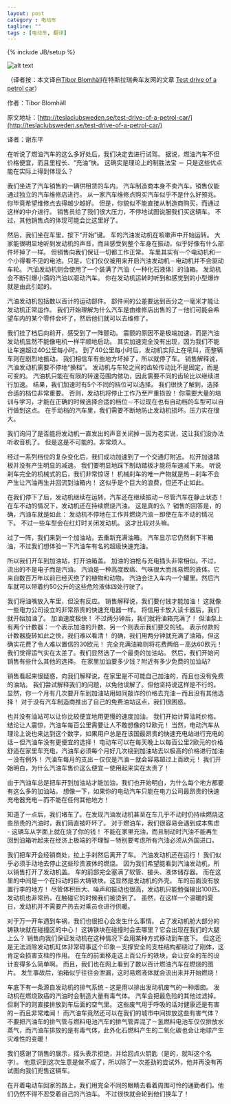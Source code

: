 ```yaml
---
layout: post
category : 电动车
tagline: ""
tags : [电动车, 翻译]
---
```

{% include JB/setup %}


![alt text](http://teslaclubsweden.se/wp-content/uploads/2015/04/ford-10-ecoboost-motor3.jpg "原文图片")

（译者按：本文译自[Tibor Blomhäll](http://teslaclubsweden.se/author/t-b/)在特斯拉瑞典车友网的文章
[Test drive of a petrol car](http://teslaclubsweden.se/test-drive-of-a-petrol-car/)）

作者：Tibor Blomhäll

原文地址：[http://teslaclubsweden.se/test-drive-of-a-petrol-car/](http://teslaclubsweden.se/test-drive-of-a-petrol-car/)

译者：谢东平

在听说了燃油汽车的这么多好处后，我们决定去进行试驾。
据说，燃油汽车不但价格便宜，而且里程长、“充油”快。
这确实是理论上的制胜法宝 － 只是这些优点能在实际上得到体现么？

我们坐进了汽车销售的一辆供租赁的车内。
汽车制造商本身不卖汽车。销售仅能通过独立的汽车维修店进行。
从一家汽车维修点购买汽车似乎不是什么好预兆。你毕竟希望维修点去得越少越好。
但是，你貌似不能直接从制造商购买，而通过这样的中介进行。
销售员给了我们很大压力，不停地试图说服我们买这辆车。
不过，其他销售点的体现可能会比这里好了。

然后，我们坐在车里，按下“开始”键。
车的汽油发动机在咳嗽声中开始运转。
大家能很明显地听到发动机的声音，而且感受到整个车身在振动，似乎好像有什么部件坏掉了一样。
但销售向我们保证一切都工作正常。
车里其实有一个电动机和一个小得看不见的电池。只是，它们仅仅被用来开启汽油发动机－电动机并不会驱动车轮。
汽油发动机则会使用了一个装满了汽油（一种化石液体）的油箱。
发动机会不断引爆小滴的汽油以驱动汽车。
你在发动机运转时听到和感觉到的小型爆炸就是由此引起的。

汽油发动机包括数以百计的运动部件。
部件间的公差要达到百分之一毫米才能让发动机正常运作。
我们开始理解为什么汽车是由维修店出售的了－他们可能会希望车内的某个零件会坏了，然后他们就可以去维修了。

我们挂了档后向前开，感受到了一阵颤动。
震颤的原因不是极端加速，而是汽油发动机显然不能像电机一样平顺地启动。
其实加速完全没有出现，因为我们不能让车速超过40公里每小时。
到了40公里每小时后，发动机实际上在吼叫，而整辆车则在剧烈地振动。
我们相信车有些地方坏掉了，所以就停了车。
销售解释说，汽油发动机需要不停地“换档”。
发动机与车轮之间的齿轮传动比不是固定，而是可变的。
汽油机只能在有限的转速范围内做功，因此需要不同的齿轮比以继续进行加速。
结果，我们加速时有5个不同的档位可以选择。
我们很快了解到，选择合适的档位非常重要。
否则，发动机将停止工作乃至严重损毁！
你需要大量的培训与学习，才能在正确的时候选择合适的档位－不过现在也有自动档的车型可以自行做到这点。
在手动档的汽车里，我们需要不断地防止发动机损坏。压力实在很大。

我们询问了是否能将发动机一直发出的声音关闭掉－因为老实说，这让我们没办法听收音机了。
但是这是不可能的。非常烦人。

经过一系列档位的复杂变化后，我们成功加速到了一个交通灯附近。
松开加速踏板并没有产生明显的减速。
我们要明显地踩下制动踏板才能将车速减下来。
听说刹车完全的机械式的后，我们非常惊讶！
机械刹车的唯一产物就是热－刹车不会产生让汽油再生并回流到油箱内！
这似乎是个巨大的浪费，但还不止如此。

在我们停下了后，发动机继续在运转，汽车还在继续振动－尽管汽车在静止状态！
在车不动的情况下，发动机还在持续燃烧汽油。
这是真的么？
销售的回答是，的确，汽油车就是如此：
发动机不停地在工作并燃烧汽油－即使在车不动的情况下。
不过一些车型会在红灯时关闭发动机。
这才比较对头嘛。


过了一阵，我们来到一个加油站，去重新充满油箱。
汽车显示它仍然剩下半箱油，不过我们想体验一下汽油车有名的超级快速充油。

所以我们开车到加油站，打开油箱盖。
加油的油枪与充电插头非常相似。不过，流出的不是电子而是汽油。
汽油是一种高度致癌、气味很大而且易燃的液体。它来自数百万年以前已经灭绝了的植物和动物。
汽油会注入车内一个罐里。然后汽车就可以带着约50公升的这些危险液体四处行驶了。

我们将油嘴放入车里，但没有反应。
销售解释说，我们要付钱才能加油！
这就像一些电力公司设立的非常昂贵的快速充电器一样。
将信用卡放入读卡器后，我们就开始加油了。
加油速度极快！
不过两分钟后，我们就将油箱充满了！
但油泵上有两个计数器：一个表示加油的升数、另一个则表示我们要交的钱。
表示付款的计数器旋转如此之快，我们难以看清！
的确，我们用两分钟就充满了油箱，但这确实花费了令人难以置信的30欧元！
完全充满油箱则将花费两倍－高达60欧元！
我们觉得运气实在太差了。我们显然选了一个最贵的加油站。
然后，我们开始问销售有些什么其他的选择。
在家里加油要多少钱？附近有多少免费的加油站?

销售看起来很疑惑，向我们解释说，在家里是不可能自己加油的，而且也没有免费的油站。
我们尝试解释我们的问题，以免他误解了。但他坚持说这样是不行的。
显然，你一个月有几次要开车到加油站用如同敲诈的价格去充油－而且没有其他选择！
对于没有汽车制造商推出了自己的免费油站这点，我们很困惑。

也并没有油站可以让你比较便宜地用更慢的速度加油。
我们开始计算油耗价格。结论让人震惊，汽油车每百公里需要让人不敢想像的12欧元！
当然，电动汽车从理论上说也来达到这个数字，如果用户总是在该国最昂贵的快速充电站进行充电的话－但汽油车没有更便宜的选择！
电动车可以在每天晚上以每百公里2欧元的价格舒适在家里车充电，汽油车必须每个月好几次绕到加油站去以极高的价格进行加油－没有例外！
汽油车每月的支出－仅仅是汽油－就会容易超过上百欧元！
我们开始明白，为什么汽油车售价这么便宜－使用起来实在太贵了！

由于汽油车总是把车开到加油站才能加油，我们也开始明白，为什么每个地方都要有这么多的加油站。
想像一下，如果你的电动汽车只能在电力公司最昂贵的快速充电器充电－而不能在任何其他地方！

知道了一点后，我们堵车了。在发现汽油发动机甚至在车几乎不动时仍持续燃烧这些昂贵的汽油时，我们简直被吓坏了。
对于燃油车，我们很容易会遇到成本焦虑 - 这辆车从字面上就在烧了你的钱！
不能在家里充油，而且制动时汽油不能再生回到油箱听起来在经济上极端的不理智－特别要考虑所有汽油必须从外国进口。

我们把车开会经销商处，拉上手刹然后离开了车。
汽油发动机还在运行！
我们似乎必须手动地去停止这些珍贵液体的燃烧。
因为我们希望能看到汽油发动机，所以销售打开了发动机盖。
车的前部完全塞满了软管、接头、液体储存器。
而在这里的中间是一个在抖动的巨大铸铁块。这显然是发动机的外壳。
车的前面没有放置行李的地方！
尽管体积巨大、噪声和振动也很高，发动机只能勉强输出100匹。
发动机也非常热，在触碰它的时候我们被烫到了。
虽然，在这样一个温暖的夏日，发动机并不需要产热去对乘员仓进行供暖。

对于万一开车遇到车祸，我们也很担心会发生什么事情。
占了发动机舱大部分的铸铁块就在碰撞区的中心！
这铸铁块在碰撞时会去哪里？它会出现在我们的大腿上么？
销售向我们保证发动机在这种情况下会用某种方式移动到车底下。
但这还是无法消除发动机缸体非常碍事这个印象－支撑安全的支柱结构都绕过了刚体，这肯定会损害支柱的作用。
在车的前面移走这上百公斤的铁块，会让安全的车的设计变得多么简单啊。
而且，我们也在网上看到了数以百计燃油汽车在燃烧的图片。
发生事故后，油箱似乎往往会泄漏，这时易燃液体就会流出来并开始燃烧！

车底下有一条源自发动机的排气系统 - 这是用以排出发动机废气的一种烟囱。
发动机在燃烧致癌的汽油时会制造大量有毒气体。
汽车会把最危险的其他过滤掉。但剩下的则直接排放到车后面的空气里。
这些废气用于呼吸的话对健康还是有害的－而且非常难闻！
而汽油车竟然还可以在我们的城市中间排放这些有害气体？
不要把汽油车的排气管与燃料电池汽车的排气管弄混了－氢燃料电池车仅仅排放水蒸气，而汽油车排放的是有毒气体，此外化石燃料产生的二氧化碳也会让地球产生灾难性的变暖！

我们感谢了销售的展示，摇头表示拒绝，并给回点火钥匙（是的，就叫这个名字）。
他意识到这次生意是做不成了，所以除了一次差劲的尝试外，他并再没有再试图向我们兜售这辆车。

在开着电动车回家的路上，我们用完全不同的眼睛去看着周围可怜的通勤者们。他们仍然不得不忍受着自己的汽油车。
不过很快就会轮到他们换车了！
